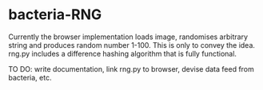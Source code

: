 # bacteria-RNG

Currently the browser implementation loads image, randomises arbitrary string and produces random number 1-100. This is only to convey the idea. rng.py includes a difference hashing algorithm that is fully functional.

TO DO: write documentation, link rng.py to browser, devise data feed from bacteria, etc.
